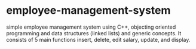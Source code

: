 # employee-management-system
simple employee management system using C++, objecting oriented programming and data structures (linked lists) and generic concepts. It consists of 5 main functions insert, delete, edit salary, update, and display.
